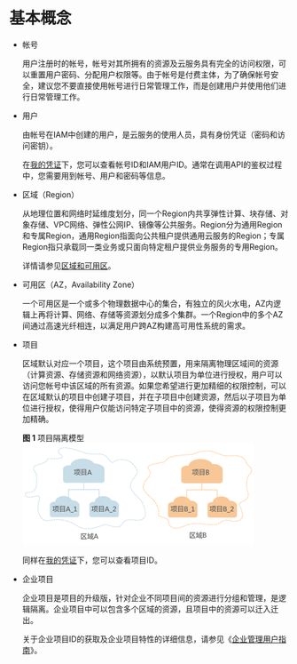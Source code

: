 # 基本概念<a name="elb_bf_0005"></a>

-   帐号

    用户注册时的帐号，帐号对其所拥有的资源及云服务具有完全的访问权限，可以重置用户密码、分配用户权限等。由于帐号是付费主体，为了确保帐号安全，建议您不要直接使用帐号进行日常管理工作，而是创建用户并使用他们进行日常管理工作。

-   用户

    由帐号在IAM中创建的用户，是云服务的使用人员，具有身份凭证（密码和访问密钥）。

    在[我的凭证](https://console.huaweicloud.com/iam/?locale=zh-cn#/mine/apiCredential)下，您可以查看帐号ID和IAM用户ID。通常在调用API的鉴权过程中，您需要用到帐号、用户和密码等信息。

-   区域（Region）

    从地理位置和网络时延维度划分，同一个Region内共享弹性计算、块存储、对象存储、VPC网络、弹性公网IP、镜像等公共服务。Region分为通用Region和专属Region，通用Region指面向公共租户提供通用云服务的Region；专属Region指只承载同一类业务或只面向特定租户提供业务服务的专用Region。

    详情请参见[区域和可用区](https://support.huaweicloud.com/usermanual-iaas/zh-cn_topic_0184026189.html)。

-   可用区（AZ，Availability Zone）

    一个可用区是一个或多个物理数据中心的集合，有独立的风火水电，AZ内逻辑上再将计算、网络、存储等资源划分成多个集群。一个Region中的多个AZ间通过高速光纤相连，以满足用户跨AZ构建高可用性系统的需求。

-   项目

    区域默认对应一个项目，这个项目由系统预置，用来隔离物理区域间的资源（计算资源、存储资源和网络资源），以默认项目为单位进行授权，用户可以访问您帐号中该区域的所有资源。如果您希望进行更加精细的权限控制，可以在区域默认的项目中创建子项目，并在子项目中创建资源，然后以子项目为单位进行授权，使得用户仅能访问特定子项目中的资源，使得资源的权限控制更加精确。

    **图 1**  项目隔离模型<a name="zh-cn_topic_0170093947_fig10211164021615"></a>  
    ![](figures/项目隔离模型.png "项目隔离模型")

    同样在[我的凭证](https://console.huaweicloud.com/iam/?locale=zh-cn#/mine/apiCredential)下，您可以查看项目ID。

-   企业项目

    企业项目是项目的升级版，针对企业不同项目间的资源进行分组和管理，是逻辑隔离。企业项目中可以包含多个区域的资源，且项目中的资源可以迁入迁出。

    关于企业项目ID的获取及企业项目特性的详细信息，请参见《[企业管理用户指南](https://support.huaweicloud.com/usermanual-em/em_am_0006.html)》。


